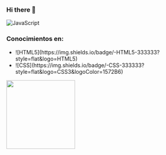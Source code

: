 ### Hi there 👋

<!--
**LisandroP57/LisandroP57** is a ✨ _special_ ✨ repository because its `README.md` (this file) appears on your GitHub profile.

Here are some ideas to get you started:

- 🔭 I’m currently working on ...
- 🌱 I’m currently learning ...
- 👯 I’m looking to collaborate on ...
- 🤔 I’m looking for help with ...
- 💬 Ask me about ...
- 📫 How to reach me: ...
- 😄 Pronouns: ...
- ⚡ Fun fact: ...
-->

![JavaScript](https://img.shields.io/badge/-JavaScript-333333?style=flat&logo=javascript)

<h3>Conocimientos en:</h3>
<ul>
  <li>![HTML5](https://img.shields.io/badge/-HTML5-333333?style=flat&logo=HTML5)</li>
  <li> ![CSS](https://img.shields.io/badge/-CSS-333333?style=flat&logo=CSS3&logoColor=1572B6) </li>
</ul>
  
<a href="https://github.com/lisandroP57">
  <img height="180em" src="https://github-readme-stats.vercel.app/api?username=lisandroP57&theme=dracula&show_icons=true" />
</a>
